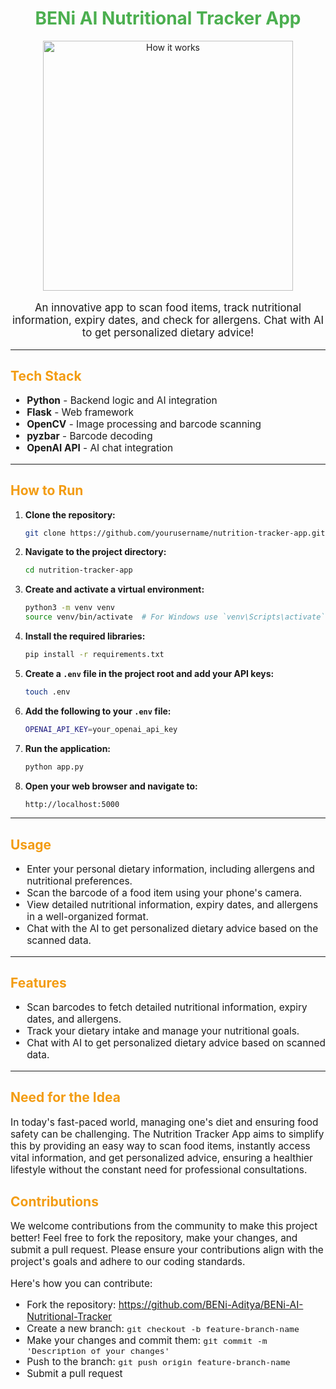 <!-- README.md -->

<h1 align="center" style="color: #4CAF50;">BENi AI Nutritional Tracker App</h1>

<p align="center">
  <img src="assets/How it works.png" alt="How it works" width="400"/>
</p>

<p align="center" style="font-size: 1.2em;">An innovative app to scan food items, track nutritional information, expiry dates, and check for allergens. Chat with AI to get personalized dietary advice!</p>

---


<h2 style="color: #f39c12;">Tech Stack</h2>
<ul style="font-size: 1.1em;">
    <li><strong>Python</strong> - Backend logic and AI integration</li>
    <li><strong>Flask</strong> - Web framework</li>
    <li><strong>OpenCV</strong> - Image processing and barcode scanning</li>
    <li><strong>pyzbar</strong> - Barcode decoding</li>
    <li><strong>OpenAI API</strong> - AI chat integration</li>
</ul>

---

<h2 style="color: #f39c12;">How to Run</h2>

1. **Clone the repository:**

    ```sh
    git clone https://github.com/yourusername/nutrition-tracker-app.git
    ```

2. **Navigate to the project directory:**

    ```sh
    cd nutrition-tracker-app
    ```

3. **Create and activate a virtual environment:**

    ```sh
    python3 -m venv venv
    source venv/bin/activate  # For Windows use `venv\Scripts\activate`
    ```

4. **Install the required libraries:**

    ```sh
    pip install -r requirements.txt
    ```

5. **Create a `.env` file in the project root and add your API keys:**

    ```sh
    touch .env
    ```

6. **Add the following to your `.env` file:**

    ```sh
    OPENAI_API_KEY=your_openai_api_key
    ```

7. **Run the application:**

    ```sh
    python app.py
    ```

8. **Open your web browser and navigate to:**

    ```sh
    http://localhost:5000
    ```

---

<h2 style="color: #f39c12;">Usage</h2>

<ul style="font-size: 1.1em;">
    <li>Enter your personal dietary information, including allergens and nutritional preferences.</li>
    <li>Scan the barcode of a food item using your phone's camera.</li>
    <li>View detailed nutritional information, expiry dates, and allergens in a well-organized format.</li>
    <li>Chat with the AI to get personalized dietary advice based on the scanned data.</li>
</ul>

---

<h2 style="color: #f39c12;">Features</h2>

<ul style="font-size: 1.1em;">
    <li>Scan barcodes to fetch detailed nutritional information, expiry dates, and allergens.</li>
    <li>Track your dietary intake and manage your nutritional goals.</li>
    <li>Chat with AI to get personalized dietary advice based on scanned data.</li>
</ul>

---

<h2 style="color: #f39c12;">Need for the Idea</h2>
<p style="font-size: 1.1em;">In today's fast-paced world, managing one's diet and ensuring food safety can be challenging. The Nutrition Tracker App aims to simplify this by providing an easy way to scan food items, instantly access vital information, and get personalized advice, ensuring a healthier lifestyle without the constant need for professional consultations.</p>


<h2 style="color: #f39c12;">Contributions</h2>
<p style="font-size: 1.1em;">We welcome contributions from the community to make this project better! Feel free to fork the repository, make your changes, and submit a pull request. Please ensure your contributions align with the project's goals and adhere to our coding standards.</p>

<p style="font-size: 1.1em;">Here's how you can contribute:</p>
<ul style="font-size: 1.1em;">
    <li>Fork the repository: <a href="https://github.com/BENi-Aditya/BENi-AI-Nutritional-Tracker">https://github.com/BENi-Aditya/BENi-AI-Nutritional-Tracker</a></li>
    <li>Create a new branch: <code>git checkout -b feature-branch-name</code></li>
    <li>Make your changes and commit them: <code>git commit -m 'Description of your changes'</code></li>
    <li>Push to the branch: <code>git push origin feature-branch-name</code></li>
    <li>Submit a pull request</li>
</ul>


